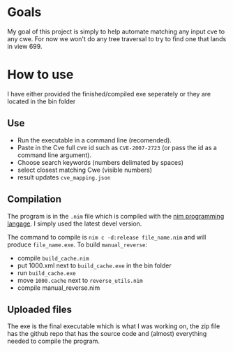 # Goals
My goal of this project is simply to help automate matching any input cve to any cwe. For now we won't do any tree traversal to try to find one that lands in view 699.

# How to use
I have either provided the finished/compiled exe seperately or they are located in the bin folder

## Use
- Run the executable in a command line (recomended).
- Paste in the Cve full cve id such as `CVE-2007-2723` (or pass the id as a command line argument).
- Choose search keywords (numbers delimated by spaces)
- select closest matching Cwe (visible numbers)
- result updates `cve_mapping.json`


## Compilation
The program is in the `.nim` file which is compiled with the [nim programming langage](nim-lang.org). 
I simply used the latest devel version.

The command to compile is `nim c -d:release file_name.nim` and will produce `file_name.exe`.
To build `manual_reverse`:
- compile `build_cache.nim`
- put 1000.xml next to `build_cache.exe` in the bin folder
- run `build_cache.exe`
- move `1000.cache` next to `reverse_utils.nim`
- compile manual_reverse.nim

## Uploaded files
The exe is the final executable which is what I was working on, the zip file has the github repo that has the source code and (almost) everything needed to compile the program.
